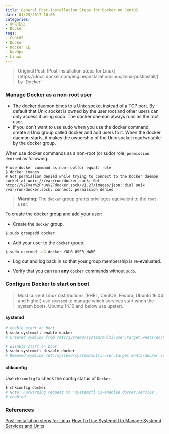 ```yaml
---
title: General Post-Installation Steps for Docker on CentOS
date: 04/25/2017 16:00
categories:
- 学习笔记
- Docker
tags:
- CentOS
- Docker
- Docker CE
- DevOps
- Linux
---
```


<blockquote class="blockquote-center" >
Original Post: [Post-installation steps for Linux](https://docs.docker.com/engine/installation/linux/linux-postinstall/)
by `Docker`
</blockquote>

### Manage Docker as a non-root user
* The docker daemon binds to a Unix socket instead of a TCP port. By default that Unix socket is owned by the user root and other users can only access it using sudo. The docker daemon always runs as the root user.
* If you don’t want to use sudo when you use the docker command, create a Unix group called docker and add users to it. When the docker daemon starts, it makes the ownership of the Unix socket read/writable by the docker group.

When use docker commands as a non-root (or sudo) role, `permission denined` as following.
```log
# use docker command as non-root(or equal) role
$ docker images
# Got permission denied while trying to connect to the Docker daemon socket at unix:///var/run/docker.sock: Get http://%2Fvar%2Frun%2Fdocker.sock/v1.27/images/json: dial unix /var/run/docker.sock: connect: permission denied
```

> **Warning**: The `docker` group grants privileges equivalent to the `root` user.

To create the docker group and add your user:
* Create the `docker` group.
```bash
$ sudo groupadd docker
```
* Add your user to the `docker` group.
```bash
$ sudo usermod -aG docker YOUR_USER_NAME
```
* Log out and log back in so that your group membership is re-evaluated.

* Verify that you can run **any** `docker` commands without `sudo`.

<!-- more -->

### Configure Docker to start on boot
> Most current Linux distributions (RHEL, CentOS, Fedora, Ubuntu 16.04 and higher) use `systemd` to manage which services start when the system boots. Ubuntu 14.10 and below use upstart.

#### systemd
```bash
# enable start on boot
$ sudo systemctl enable docker
# Created symlink from /etc/systemd/system/multi-user.target.wants/docker.service to /usr/lib/systemd/system/docker.service.

# disable start on boot
$ sudo systemctl disable docker
# Removed symlink /etc/systemd/system/multi-user.target.wants/docker.service
```
#### chkconfig
Use `chkconfig` to check the config status of `Docker`.
```bash
$ chkconfig docker
# Note: Forwarding request to 'systemctl is-enabled docker.service'.
# enabled
```

### References
[Post-installation steps for Linux](https://docs.docker.com/engine/installation/linux/linux-postinstall/)
[How To Use Systemctl to Manage Systemd Services and Units](https://www.digitalocean.com/community/tutorials/how-to-use-systemctl-to-manage-systemd-services-and-units)